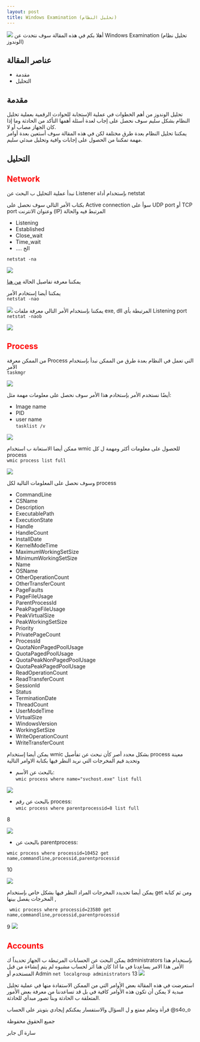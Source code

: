 ```yaml
--- 
layout: post
title: Windows Examination (تحليل النظام)
---
```






![](https://mk0resourcesinf5fwsf.kinstacdn.com/wp-content/uploads/2020/10/forensic-windows12302013.jpg
)
أهلا بكم في هذه المقالة سوف نتحدث عن Windows Examination  (تحليل نظام الوندوز)


## عناصر المقالة 
- مقدمة 
- التحليل

## مقدمة 
تحليل الوندوز من أهم الخطوات في عملية الإستجابة للحوادث الرقمية بعملية تحليل النظام بشكل سليم سوف نحصل على إجاب لعدة أسئلة أهمها التأكد من الحادثة وما إذا كان الجهاز مصاب أو لا.  
يمكننا  تحليل النظام بعدة طرق مختلفة لكن في هذه المقالة سوف أستعين بعدة أوامر مهمة تمكننا من الحصول على إجابات وافية وتحليل مبدئي سليم.   

## التحليل 
## <span style="color:red"> Network</span>


 نبدأ عملية التحليل ب البحث عن Listener بإستخدام أداة netstat 
 
بكتاب الأمر التالي سوف نحصل على Active connection سوأ على UDP port أو TCP port   وعنوان الانترنت (IP) المرتبط فيه والحالة 
- Listening
- Established
-  Close_wait 
- Time_wait
- .... الخ  

`netstat -na`   
 
![](https://i.ibb.co/QK8bppM/1.png) 

 يمكننا معرفة تفاصيل الحالة  [من هنا ](https://docs.oracle.com/cd/E88353_01/html/E72487/netstat-8.html)

يمكننا أيضا إستخادم الأمر   
`netstat -nao`   

![](https://i.ibb.co/3BRjVX8/2.png)
يمكننا بإستخدام الأمر التالي معرفة ملفات exe, dll  المرتبطة بأي Listening port  
`netstat -naob`   

![](https://i.ibb.co/26MGxKT/3.png)
## <span style="color:red"> Process</span>

من الممكن معرفة Process التي تعمل في النظام بعدة طرق من الممكن نبدأ بإستخدام الأمر  
`taskmgr`   
 
![](https://i.ibb.co/wrY689w/4.png)

أيضًا نستخدم الأمر بإستخادم هذا الأمر سوف نحصل على معلومات مهمة مثل: 
- Image name 
- PID 
- user name   
`tasklist /v `   

 
![](https://i.ibb.co/fq4bqz4/5.png)


ممكن أيضا الاستعانة ب استخدام wmic للحصول على معلومات أكثر ومهمة ل كل process  
`wmic process list full`   
   
![](https://i.ibb.co/fk0ht9x/6.png)

وسوف نحصل على المعلومات التالية لكل process 

-  CommandLine   
-  CSName   
-  Description   
-  ExecutablePath   
-  ExecutionState   
-  Handle   
-  HandleCount   
-  InstallDate   
-  KernelModeTime   
-  MaximumWorkingSetSize   
-  MinimumWorkingSetSize   
-  Name   
-  OSName   
-  OtherOperationCount   
-  OtherTransferCount   
-  PageFaults   
-  PageFileUsage   
-  ParentProcessId   
-  PeakPageFileUsage   
-  PeakVirtualSize   
-  PeakWorkingSetSize   
-  Priority   
-  PrivatePageCount   
-  ProcessId   
-  QuotaNonPagedPoolUsage   
-  QuotaPagedPoolUsage   
-  QuotaPeakNonPagedPoolUsage   
-  QuotaPeakPagedPoolUsage   
-  ReadOperationCount   
-  ReadTransferCount   
-  SessionId   
-  Status   
-  TerminationDate   
-  ThreadCount   
-  UserModeTime   
-  VirtualSize   
-  WindowsVersion   
-  WorkingSetSize   
-  WriteOperationCount   
-  WriteTransferCount   

يمكن أيضا إستخدام wmic بشكل محدد أصر كأن نبحث عن تفأصيل process معينة  وتحديد قيم المخرجات التي نريد النظر فيها 
بكتابة الاوامر التالية 
- بالبحث عن الأسم:   
`wmic process where name="svchost.exe" list full`   

![](https://i.ibb.co/YQd7nRG/7.png)

- بالبحث عن رقم process:  
`wmic process where parentprocessid=8 list full`    

8

![](https://i.ibb.co/kghSTCZ/8.png)

- بالبحث عن parentprocess:    

`wmic process where processid=10452 get name,commandline,processid,parentprocessid`


 10   

![](https://i.ibb.co/Sr6NHhm/10.png)

 
 يمكن أيضا تحديدد المخرجات المراد النظر فيها بشكل خاص بإستخدام get ومن ثم كتابة المخرجات يفصل بينها , 

` wmic process where processid=23580 get name,commandline,processid,parentprocessid`    

9 
![](https://i.ibb.co/XxdztP7/9.png)



 

## <span style="color:red"> Accounts  </span>
يمكن البحث عن الحسابات المرتبطة ب الجهاز تحديداً ك administrators بإستخدام هذا الأمر, هذا الامر يساعدنا في ما اذا كان هنا اثر لحساب مشبوه لم يتم إنشاءة من قبل المستخدم أو Admin 
`net localgroup administrators`
13
![](https://i.ibb.co/7CzMTWd/13.png)



استعرضت في هذه المقالة بعض الأوامر التي من الممكن الاستفادة منها في عملية تحليل مبدية لا يمكن أن تكون هذه الأوامر كافية في   بل قد تساعدننا من معرفة بعض الأمور المتعلقة ب الحادثة وبنأ تصور مبدأي للحادثة.

قرأة وتعلم ممتع و ل السؤال والاستفسار يمكنكم إيجادي بتويتر على الحساب @s4o_o

جميع الحقوق محفوظة

سارة آل جابر

